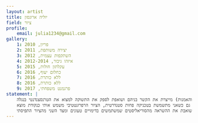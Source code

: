 ```yaml
---
layout: artist
title: יוליה ארונסון
field: ציור
profile:
    email: julia1234@gmail.com
gallery:
    1: פריון, 2010
    2: יצירה משותפת, 2011
    3: השתקפות עצמית, 2012
    4: איזהו גיבור, 2012-2014
    5: עקלתון חולות, 2015
    6: כחלום יעוף, 2016
    7: ללא כותרת, 2016
    8: ללא כותרת, 2016
    9: פרגמנט משפחתי, 2017
statement: |
    בעבודות שלי אני חוקרת את היחס בין היומיומי לנשגב. כיצד האנושיות (והאמנות) מייצרת את הקשר בניהם ושואפת לספק את התשוקה למצוא את הטרנסצנדנטי בנגלה. 
    אני משתמשת בכלים של ציור ורישום פיגורטיבי כמדיום עבודה, גם כשאני מתשמשת בטכניקה פחות סטנדרטית, הציור הרפרזנטטיבי משמש אותי כנקודת מוצא.  
    העבודות נעות על גבי הציר בין הנוכח, כפי שהוא, לבין הסימבולי. בין ההתייחסות לרגעי, נסיון לתפוס את הנוכח בהתערבות מינימלית לבין הסמלי והאלגורי שמנסה למצוא ייצוג ויזואלי (וכמעט תיאטרלי) למושג או תחושה. מצד אחד אני שואבת את ההשראה מהסוריאליסטים שמשתמשים בדימויים טעונים ומצד השני מהציור התפיסתי (perceptual painting) שנותן דגש על תהליך ההתבוננות האישי כנושא מרכזי ביצירה ולאו דווקא בתוכן המצטייר.
---
```

